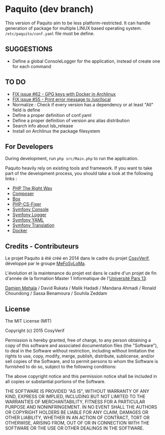 Paquito (dev branch)
====================

This version of Paquito aim to be less platform-restricted. It can handle generation of package for multiple LINUX based operating system. `/etc/paquito/conf.yaml` file must be define.

SUGGESTIONS
-----------
* Define a global ConsoleLogger for the application, instead of create one for each command


TO DO
-----
* [FIX issue #62 - GPG keys with Docker in Archlinux](https://github.com/CosyVerif/paquito/issues/62)
* [FIX issue #55 - Print error message to /usr/local](https://github.com/CosyVerif/paquito/issues/62)
* Normalize : Check if every version has a dependency or at least "All" field is define
* Define a proper definition of conf.yaml
* Define a proper definition of version ans alias distribution
* Search info about lsb_release
* Install on Archlinux the package filesystem

For Developers
--------------
During development, run `php src/Main.php` to run the application.

Paquito heavily rely on existing tools and framework. If you want
to take part of the development process, you should take a look
at the following links :

* [PHP The Right Way](http://www.phptherightway.com/)
* [Composer](https://getcomposer.org/)
* [Box](http://box-project.org/)
* [PHP-CS-Fixer](http://cs.sensiolabs.org/)
* [Symfony Console](http://symfony.com/fr/doc/current/components/console/introduction.html)
* [Symfony Logger](http://symfony.com/doc/current/components/console/logger.html)
* [Symfony YAML](http://symfony.com/fr/doc/current/components/yaml/introduction.html)
* [Symfony Translation](http://symfony.com/doc/current/components/translation/index.html)
* [Docker](https://docs.docker.com/)

Credits - Contributeurs
-----------------------
Le projet Paquito à été créé en 2014 dans le cadre du projet [CosyVerif](https://github.com/CosyVerif), développé par le groupe [MeFoSyLoMa](http://www.mefosyloma.fr/).

L'évolution et la maintenance du projet est dans le cadre d'un projet de fin d'année de la formation Master 1 Informatique de l'[Université Pars 13](https://www.univ-paris13.fr/).

[Damien Mehala](mailto:damien.mehala@me.com) / David Rukata / Malik Hadadi / Mandana Ahmadi / Ronald Choundong / Sassa Benamoura / Souhila Zeddam

License
-------
The MIT License (MIT)

Copyright (c) 2015 CosyVerif

Permission is hereby granted, free of charge, to any person obtaining a copy
of this software and associated documentation files (the "Software"), to deal
in the Software without restriction, including without limitation the rights
to use, copy, modify, merge, publish, distribute, sublicense, and/or sell
copies of the Software, and to permit persons to whom the Software is
furnished to do so, subject to the following conditions:

The above copyright notice and this permission notice shall be included in all
copies or substantial portions of the Software.

THE SOFTWARE IS PROVIDED "AS IS", WITHOUT WARRANTY OF ANY KIND, EXPRESS OR
IMPLIED, INCLUDING BUT NOT LIMITED TO THE WARRANTIES OF MERCHANTABILITY,
FITNESS FOR A PARTICULAR PURPOSE AND NONINFRINGEMENT. IN NO EVENT SHALL THE
AUTHORS OR COPYRIGHT HOLDERS BE LIABLE FOR ANY CLAIM, DAMAGES OR OTHER
LIABILITY, WHETHER IN AN ACTION OF CONTRACT, TORT OR OTHERWISE, ARISING FROM,
OUT OF OR IN CONNECTION WITH THE SOFTWARE OR THE USE OR OTHER DEALINGS IN THE
SOFTWARE.

